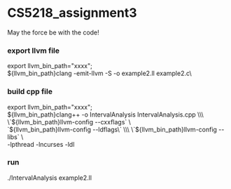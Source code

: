 # CS5218_assignment3
May the force be with the code!
### export llvm file 
export llvm_bin_path="xxxx";\
${llvm_bin_path}clang -emit-llvm -S -o example2.ll example2.c\
### build cpp file
export llvm_bin_path="xxxx";\
${llvm_bin_path}clang++ -o IntervalAnalysis IntervalAnalysis.cpp \\\
\`${llvm_bin_path}llvm-config --cxxflags\` \\\
\`${llvm_bin_path}llvm-config --ldflags\` \\\
\`${llvm_bin_path}llvm-config --libs\` \\\
-lpthread -lncurses -ldl
### run
./IntervalAnalysis example2.ll
